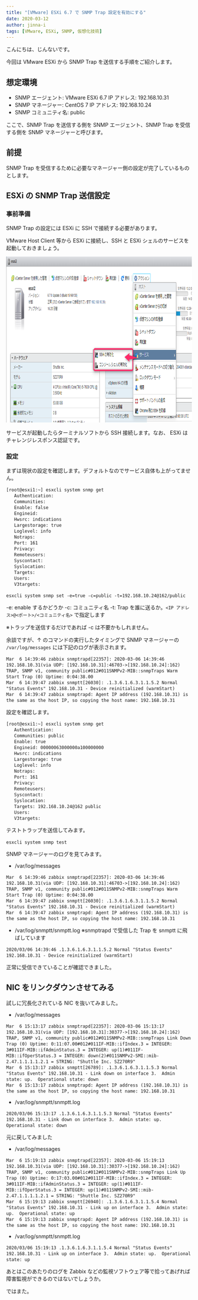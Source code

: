 ```yaml
---
title: "[VMware] ESXi 6.7 で SNMP Trap 設定を有効にする"
date: 2020-03-12
author: jinna-i
tags: [VMware, ESXi, SNMP, 仮想化技術]
---
```


こんにちは、じんないです。

今回は VMware ESXi から SNMP Trap を送信する手順をご紹介します。

## 想定環境
- SNMP エージェント: VMware ESXi 6.7
IP アドレス: 192.168.10.31
- SNMP マネージャー: CentOS 7
IP アドレス: 192.168.10.24
- SNMP コミュニティ名: public

ここで、SNMP Trap を送信する側を SNMP エージェント、SNMP Trap を受信する側を SNMP マネージャーと呼びます。

## 前提

SNMP Trap を受信するために必要なマネージャー側の設定が完了しているものとします。

## ESXi の SNMP Trap 送信設定
### 事前準備
SNMP Trap の設定には ESXi に SSH で接続する必要があります。

VMware Host Client 等から ESXi に接続し、SSH と ESXi シェルのサービスを起動しておきましょう。

<a href="images/set-snmp-trap-for-esxi-1.png"><img src="images/set-snmp-trap-for-esxi-1.png" alt="" width="986" height="450" class="alignnone size-full wp-image-12284" /></a>

サービスが起動したらターミナルソフトから SSH 接続します。なお、 ESXi はチャレンジレスポンス認証です。

### 設定

まずは現状の設定を確認します。デフォルトなのでサービス自体も上がってません。

```
[root@esxi1:~] esxcli system snmp get
   Authentication:
   Communities:
   Enable: false
   Engineid:
   Hwsrc: indications
   Largestorage: true
   Loglevel: info
   Notraps:
   Port: 161
   Privacy:
   Remoteusers:
   Syscontact:
   Syslocation:
   Targets:
   Users:
   V3targets:
```

`esxcli system snmp set -e=true -c=public -t=192.168.10.24@162/public`

-e: enable するかどうか
-c: コミュニティ名
-t: Trap を誰に送るか。`<IP アドレス>@<ポート>/<コミュニティ名>` で指定します

※トラップを送信するだけであれば -c は不要かもしれません。

余談ですが、↑ のコマンドの実行したタイミングで SNMP マネージャーの `/var/log/messages` には下記のログが表示されます。

```
Mar  6 14:39:46 zabbix snmptrapd[22357]: 2020-03-06 14:39:46 192.168.10.31(via UDP: [192.168.10.31]:46703->[192.168.10.24]:162) TRAP, SNMP v1, community public#012#011SNMPv2-MIB::snmpTraps Warm Start Trap (0) Uptime: 0:04:38.00
Mar  6 14:39:47 zabbix snmptt[26030]: .1.3.6.1.6.3.1.1.5.2 Normal "Status Events" 192.168.10.31 - Device reinitialized (warmStart)
Mar  6 14:39:47 zabbix snmptrapd: Agent IP address (192.168.10.31) is the same as the host IP, so copying the host name: 192.168.10.31
```

設定を確認します。

```
[root@esxi1:~] esxcli system snmp get
   Authentication:
   Communities: public
   Enable: true
   Engineid: 00000063000000a100000000
   Hwsrc: indications
   Largestorage: true
   Loglevel: info
   Notraps:
   Port: 161
   Privacy:
   Remoteusers:
   Syscontact:
   Syslocation:
   Targets: 192.168.10.24@162 public
   Users:
   V3targets:
```

テストトラップを送信してみます。

`esxcli system snmp test`

SNMP マネージャーのログを見てみます。

- /var/log/messages
```
Mar  6 14:39:46 zabbix snmptrapd[22357]: 2020-03-06 14:39:46 192.168.10.31(via UDP: [192.168.10.31]:46703->[192.168.10.24]:162) TRAP, SNMP v1, community public#012#011SNMPv2-MIB::snmpTraps Warm Start Trap (0) Uptime: 0:04:38.00
Mar  6 14:39:47 zabbix snmptt[26030]: .1.3.6.1.6.3.1.1.5.2 Normal "Status Events" 192.168.10.31 - Device reinitialized (warmStart)
Mar  6 14:39:47 zabbix snmptrapd: Agent IP address (192.168.10.31) is the same as the host IP, so copying the host name: 192.168.10.31
```

- /var/log/snmptt/snmptt.log ※snmptrapd で受信した Trap を snmptt に飛ばしています
```
2020/03/06 14:39:46 .1.3.6.1.6.3.1.1.5.2 Normal "Status Events" 192.168.10.31 - Device reinitialized (warmStart)
```

正常に受信できていることが確認できました。

## NIC をリンクダウンさせてみる

試しに冗長化されている NIC を抜いてみました。

- /var/log/messages
```
Mar  6 15:13:17 zabbix snmptrapd[22357]: 2020-03-06 15:13:17 192.168.10.31(via UDP: [192.168.10.31]:30377->[192.168.10.24]:162) TRAP, SNMP v1, community public#012#011SNMPv2-MIB::snmpTraps Link Down Trap (0) Uptime: 0:11:07.00#012#011IF-MIB::ifIndex.3 = INTEGER: 3#011IF-MIB::ifAdminStatus.3 = INTEGER: up(1)#011IF-MIB::ifOperStatus.3 = INTEGER: down(2)#011SNMPv2-SMI::mib-2.47.1.1.1.1.2.1 = STRING: "Shuttle Inc. SZ270R9"
Mar  6 15:13:17 zabbix snmptt[26789]: .1.3.6.1.6.3.1.1.5.3 Normal "Status Events" 192.168.10.31 - Link down on interface 3.  Admin state: up.  Operational state: down
Mar  6 15:13:17 zabbix snmptrapd: Agent IP address (192.168.10.31) is the same as the host IP, so copying the host name: 192.168.10.31
```

- /var/log/snmptt/snmptt.log
```
2020/03/06 15:13:17 .1.3.6.1.6.3.1.1.5.3 Normal "Status Events" 192.168.10.31 - Link down on interface 3.  Admin state: up.  Operational state: down
```

元に戻してみました

- /var/log/messages
```
Mar  6 15:19:13 zabbix snmptrapd[22357]: 2020-03-06 15:19:13 192.168.10.31(via UDP: [192.168.10.31]:30377->[192.168.10.24]:162) TRAP, SNMP v1, community public#012#011SNMPv2-MIB::snmpTraps Link Up Trap (0) Uptime: 0:17:03.00#012#011IF-MIB::ifIndex.3 = INTEGER: 3#011IF-MIB::ifAdminStatus.3 = INTEGER: up(1)#011IF-MIB::ifOperStatus.3 = INTEGER: up(1)#011SNMPv2-SMI::mib-2.47.1.1.1.1.2.1 = STRING: "Shuttle Inc. SZ270R9"
Mar  6 15:19:13 zabbix snmptt[26940]: .1.3.6.1.6.3.1.1.5.4 Normal "Status Events" 192.168.10.31 - Link up on interface 3.  Admin state: up.  Operational state: up
Mar  6 15:19:13 zabbix snmptrapd: Agent IP address (192.168.10.31) is the same as the host IP, so copying the host name: 192.168.10.31
```

- /var/log/snmptt/snmptt.log
```
2020/03/06 15:19:13 .1.3.6.1.6.3.1.1.5.4 Normal "Status Events" 192.168.10.31 - Link up on interface 3.  Admin state: up.  Operational state: up
```

あとはこのあたりのログを Zabbix などの監視ソフトウェア等で拾ってあげれば障害監視ができるのではないでしょうか。

ではまた。